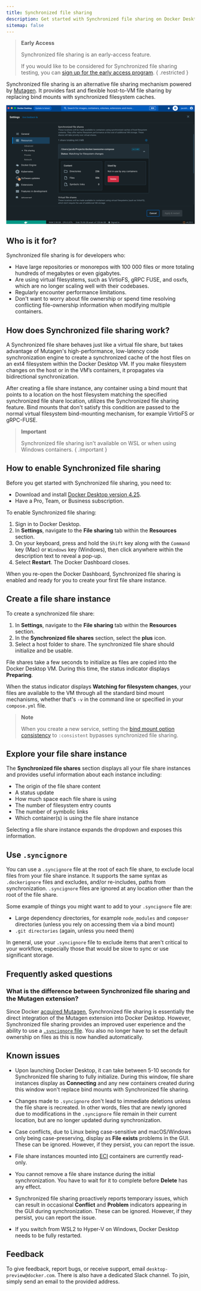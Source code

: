 ```yaml
---
title: Synchronized file sharing
description: Get started with Synchronized file sharing on Docker Desktop.
sitemap: false
---
```


> **Early Access**
>
> Synchronized file sharing is an early-access feature. 
>
> If you would like to be considered for Synchronized file sharing testing, you can
> [sign up for the early access program](https://www.docker.com/docker-desktop-preview-program/).
{ .restricted }

Synchronized file sharing is an alternative file sharing mechanism powered by [Mutagen](https://mutagen.io/). It provides fast and flexible host-to-VM file sharing by replacing bind mounts with synchronized filesystem caches. 

![Image of Synchronized file shares pane](images/synched-file-sharing.png)
 
## Who is it for?

Synchronized file sharing is for developers who: 
- Have large repositories or monorepos with 100 000 files or more totaling hundreds of megabytes or even gigabytes.
- Are using virtual filesystems, such as VirtioFS, gRPC FUSE, and osxfs, which are no longer scaling well with their codebases. 
- Regularly encounter performance limitations.
- Don't want to worry about file ownership or spend time resolving conflicting file-ownership information when modifying multiple containers.

## How does Synchronized file sharing work?

A Synchronized file share behaves just like a virtual file share, but takes advantage of Mutagen's high-performance, low-latency code synchronization engine to create a synchronized cache of the host files on an ext4 filesystem within the Docker Desktop VM. If you make filesystem changes on the host or in the VM’s containers, it propagates via bidirectional synchronization.

After creating a file share instance, any container using a bind mount that points to a location on the host filesystem matching the specified synchronized file share location, utilizes the Synchronized file sharing feature. Bind mounts that don't satisfy this condition are passed to the normal virtual filesystem bind-mounting mechanism, for example VirtioFS or gRPC-FUSE.

> **Important**
>
> Synchronized file sharing isn't available on WSL or when using Windows containers. 
{ .important }

## How to enable Synchronized file sharing

Before you get started with Synchronized file sharing, you need to:

- Download and install [Docker Desktop version 4.25](release-notes.md).
- Have a Pro, Team, or Business subscription.

To enable Synchronized file sharing:
1. Sign in to Docker Desktop.
2. In **Settings**, navigate to the **File sharing** tab within the **Resources** section. 
3. On your keyboard, press and hold the `Shift` key along with the `Command` key (Mac) or `Windows` key (Windows), then click anywhere within the description text to reveal a pop-up.
4. Select **Restart**. The Docker Dashboard closes.

When you re-open the Docker Dashboard, Synchronized file sharing is enabled and ready for you to create your first file share instance.

## Create a file share instance 

To create a synchronized file share:
1. In **Settings**, navigate to the **File sharing** tab within the **Resources** section. 
2. In the **Synchronized file shares** section, select the **plus** icon.
3. Select a host folder to share. The synchronized file share should initialize and be usable.

File shares take a few seconds to initialize as files are copied into the Docker Desktop VM. During this time, the status indicator displays **Preparing**.

When the status indicator displays **Watching for filesystem changes**, your files are available to the VM through all the standard bind mount mechanisms, whether that's `-v` in the command line or specified in your `compose.yml` file.

>**Note**
>
> When you create a new service, setting the [bind mount option consistency](../engine/reference/commandline/secret_create.md#options-for-bind-mounts) to `:consistent` bypasses synchronized file sharing. 

## Explore your file share instance

The **Synchronized file shares** section displays all your file share instances and provides useful information about each instance including:
- The origin of the file share content
- A status update
- How much space each file share is using
- The number of filesystem entry counts
- The number of symbolic links
- Which container(s) is using the file share instance

Selecting a file share instance expands the dropdown and exposes this information.

## Use `.syncignore`

You can use a `.syncignore` file at the root of each file share, to exclude local files from your file share instance. It supports the same syntax as `.dockerignore` files and excludes, and/or re-includes, paths from synchronization. `.syncignore` files are ignored at any location other than the root of the file share.
 
Some example of things you might want to add to your `.syncignore` file are:
- Large dependency directories, for example `node_modules` and `composer` directories (unless you rely on accessing them via a bind mount)
- `.git directories` (again, unless you need them)

In general, use your `.syncignore` file to exclude items that aren't critical to your workflow, especially those that would be slow to sync or use significant storage.

## Frequently asked questions

### What is the difference between Synchronized file sharing and the Mutagen extension?

Since Docker [acquired Mutagen](https://www.docker.com/blog/mutagen-acquisition/), Synchronized file sharing is essentially the direct integration of the Mutagen extension into Docker Desktop. However, Synchronized file sharing provides an improved user experience and the ability to use a [`.syncignore` file](#use-syncignore). You also no longer have to set the default ownership on files as this is now handled automatically.

## Known issues

- Upon launching Docker Desktop, it can take between 5-10 seconds for Synchronized file sharing to fully initialize. During this window, file share instances display as **Connecting** and any new containers created during this window won't replace bind mounts with Synchronized file sharing.

- Changes made to `.syncignore` don't lead to immediate deletions unless the file share is recreated. In other words, files that are newly ignored due to modifications in the `.syncignore` file remain in their current location, but are no longer updated during synchronization.

- Case conflicts, due to Linux being case-sensitive and macOS/Windows only being case-preserving, display as **File exists** problems in the GUI. These can be ignored. However, if they persist, you can report the issue.

- File share instances mounted into [ECI](hardened-desktop/enhanced-container-isolation/_index.md) containers are currently read-only.

- You cannot remove a file share instance during the initial synchronization. You have to wait for it to complete before **Delete** has any effect.

- Synchronized file sharing proactively reports temporary issues, which can result in occasional **Conflict** and **Problem** indicators appearing in the GUI during synchronization. These can be ignored. However, if they persist, you can report the issue.

- If you switch from WSL2 to Hyper-V on Windows, Docker Desktop needs to be fully restarted.

## Feedback

To give feedback, report bugs, or receive support, email `desktop-preview@docker.com`. There is also have a dedicated Slack channel. To join, simply send an email to the provided address. 
